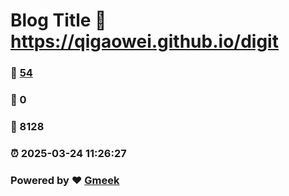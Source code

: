 # Blog Title :link: https://qigaowei.github.io/digit 
### :page_facing_up: [54](https://qigaowei.github.io/digit/tag.html) 
### :speech_balloon: 0 
### :hibiscus: 8128 
### :alarm_clock: 2025-03-24 11:26:27 
### Powered by :heart: [Gmeek](https://github.com/Meekdai/Gmeek)
